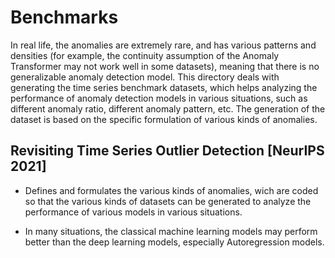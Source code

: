 # Benchmarks
In real life, the anomalies are extremely rare, and has various patterns and densities (for example, the continuity assumption of the Anomaly Transformer may not work well in some datasets), meaning that there is no generalizable anomaly detection model. This directory deals with generating the time series benchmark datasets, which helps analyzing the performance of anomaly detection models in various situations, such as different anomaly ratio, different anomaly pattern, etc. The generation of the dataset is based on the specific formulation of various kinds of anomalies. 

## Revisiting Time Series Outlier Detection [NeurIPS 2021]
- Defines and formulates the various kinds of anomalies, wich are coded so that the various kinds of datasets can be generated to analyze the performance of various models in various situations.

- In many situations, the classical machine learning models may perform better than the deep learning models, especially Autoregression models.